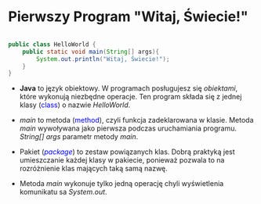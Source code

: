 # Pierwszy Program "Witaj, Świecie!"

```Java

public class HelloWorld {
    public static void main(String[] args){
        System.out.println("Witaj, Świecie!");
    }
}
```


* __Java__ to język obiektowy. W programach posługujesz się _obiektami_, które wykonują niezbędne operacje. Ten program składa się z jednej klasy (<span style="color:blue">class</span>) o nazwie _HelloWorld_.

* _main_ to metoda (<span style="color:blue">method</span>), czyli funkcja zadeklarowana w klasie. Metoda _main_ wywoływana jako pierwsza podczas uruchamiania programu. _String[] args_ parametr metody _main_.

* Pakiet (<span style="color:blue">_package_</span>) to zestaw powiązanych klas. Dobrą praktyką jest umieszczanie każdej klasy w pakiecie, ponieważ pozwala to na rozróżnienie klas mających taką samą nazwę.

* Metoda _main_ wykonuje tylko jedną operację chyli wyświetlenia komunikatu sa _System.out_.

